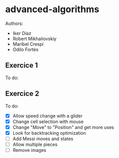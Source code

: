 # advanced-algorithms
Authors:
- Iker Díaz
- Robert Mikhailovskiy
- Maribel Crespí
- Odilo Fortés

## Exercice 1
To do:

## Exercice 2
To do:
- [X] Allow speed change with a glider
- [X] Change cell selection with mouse
- [X] Change "Move" to "Position" and get more uses
- [X] Look for backtracking optimization
- [ ] Add Messi moves and states
- [ ] Allow multiple pieces
- [ ] Remove images
